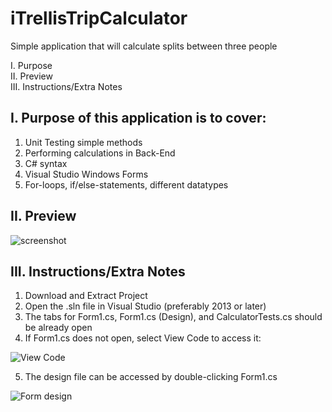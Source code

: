 # iTrellisTripCalculator
Simple application that will calculate splits between three people

  I. Purpose  
  II. Preview  
  III. Instructions/Extra Notes

## I. Purpose of this application is to cover:
1. Unit Testing simple methods
2. Performing calculations in Back-End
3. C# syntax
4. Visual Studio Windows Forms
5. For-loops, if/else-statements, different datatypes

## II. Preview
![screenshot](https://i.imgur.com/K8wyWda.png)


## III. Instructions/Extra Notes
1. Download and Extract Project
2. Open the .sln file in Visual Studio (preferably 2013 or later)
3. The tabs for Form1.cs, Form1.cs (Design), and CalculatorTests.cs should be already open
4. If Form1.cs does not open, select View Code to access it:

![View Code](https://i.imgur.com/RLq9at5.png)

5. The design file can be accessed by double-clicking Form1.cs

![Form design](https://i.imgur.com/06CKZBD.png)
